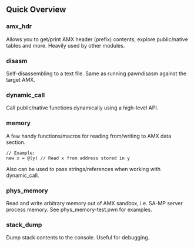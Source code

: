 Quick Overview
--------------

### amx_hdr ###

Allows you to get/print AMX header (prefix) contents, explore public/native tables
and more. Heavily used by other modules.

### disasm ###

Self-disassembling to a text file. Same as running pawndisasm
against the target AMX.

### dynamic_call ###

Call public/native functions dynamically using a high-level API.

### memory ###

A few handy functions/macros for reading from/writing to AMX data section. 

	// Example:
	new x = @(y) // Read x from address stored in y

Also can be used to pass strings/references when working with dynamic_call.

### phys_memory ###

Read and write arbitrary memory out of AMX sandbox, i.e. SA-MP server process 
memory. See phys_memory-test.pwn for examples.

### stack_dump ###

Dump stack contents to the console. Useful for debugging.
